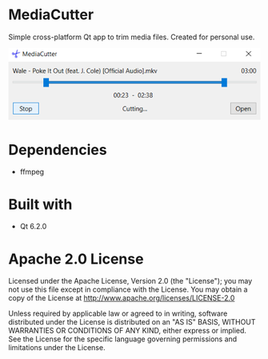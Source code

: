 # MediaCutter
Simple cross-platform Qt app to trim media files. Created for personal use.
<div align="center">

<img src="https://github.com/hbtalha/MediaCutter/blob/main/ScreenShot/app_screenshot.png" alt="screenshot" />

</div>

# Dependencies
 - ffmpeg
 
# Built with
 - Qt 6.2.0

# Apache 2.0 License
Licensed under the Apache License, Version 2.0 (the "License"); you may not use this file except in compliance with the License. You may obtain a copy of the License at http://www.apache.org/licenses/LICENSE-2.0

Unless required by applicable law or agreed to in writing, software distributed under the License is distributed on an "AS IS" BASIS, WITHOUT WARRANTIES OR CONDITIONS OF ANY KIND, either express or implied. See the License for the specific language governing permissions and limitations under the License.
